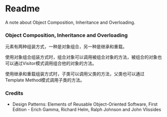 # Readme
A note about Object Composition, Inheritance and Overloading.

### Object Composition, Inheritance and Overloading

元素有两种组装方式，一种是对象组合，另一种是继承和重载。

使用对象组合组装方式时，组合对象可以调用被组合对象的方法，被组合的对象也可以通过Visitor模式调用组合他的对象的方法。

使用继承和重载组装方式时，子类可以调用父类的方法，父类也可以通过Template Method模式调用子类的方法。

### Credits
- Design Patterns: Elements of Reusable Object-Oriented Software, First Edition - Erich Gamma, Richard Helm, Ralph Johnson and John Vlissides
